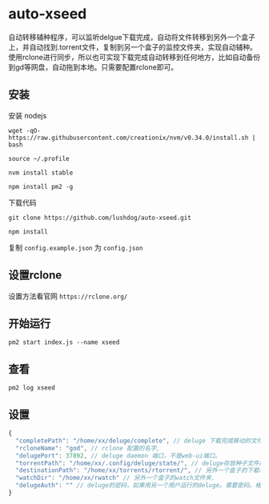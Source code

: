 # auto-xseed
自动转移辅种程序，可以监听delgue下载完成，自动将文件转移到另外一个盒子上，并自动找到.torrent文件，复制到另一个盒子的监控文件夹，实现自动辅种。
使用rclone进行同步，所以也可实现下载完成自动转移到任何地方，比如自动备份到gd等网盘，自动拖到本地。只需要配置rclone即可。

## 安装

安装 nodejs

`wget -qO- https://raw.githubusercontent.com/creationix/nvm/v0.34.0/install.sh | bash`

`source ~/.profile`

`nvm install stable`

`npm install pm2 -g`

下载代码

`git clone https://github.com/lushdog/auto-xseed.git`

`npm install`

复制 `config.example.json` 为 `config.json`

## 设置rclone
设置方法看官网 `https://rclone.org/`

## 开始运行

`pm2 start index.js --name xseed`

## 查看

`pm2 log xseed`

## 设置

```javascript
{
  "completePath": "/home/xx/deluge/complete", // deluge 下载完成移动的文件夹，在deluge设置下载目录和下载完成移动到的目录
  "rcloneName": "god", // rclone 配置的名字,
  "delugePort": 37892, // deluge daemon 端口，不是web-ui端口。
  "torrentPath": "/home/xx/.config/deluge/state/", // deluge存放种子文件的目录.
  "destinationPath": "/home/xx/torrents/rtorrent/", // 另外一个盒子的下载软件默认下载目录.
  "watchDir": "/home/xx/rwatch" // 另外一个盒子的watch文件夹.
  "delugeAuth": "" // deluge的密码，如果用另一个用户运行的deluge。需要密码。格式为"username password"
}
```

